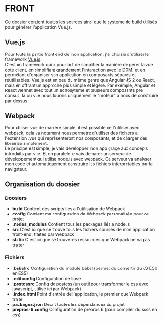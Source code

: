 # FRONT

Ce doosier contient toutes les sources ainsi que le systeme de build utilisés pour générer l'application Vue.js.

## Vue.js

Pour toute la partie front end de mon application, j'ai choisis d'utiliser le framework [Vue.js](https://vuejs.org).  
C'est un framework qui a pour but de simplifier la manière de gerer la vue coté client, en simplifiant grandement l'interaction
avec le DOM, et en pérmétant d'organiser son application en composants séparés et réutilisables.
Vue.js est un peu du même genre que Angular JS 2 ou React, mais en offrant un approche plus simple et légére.
Par exemple, Angular et React viennet avec tout un echosytème et plusieurs composants pré consus, là ou vue nous fournis uniquement le "moteur"
a nous de construire par dessus.

## Webpack

Pour utiliser vue de manière simple, il est possible de l'utiliser avec webpack, cela va notament nous permetre d'utiliser des fichiers
a l'extension .vue qui représenteront nos composants, et de charger des librairies simplement.  
Le principe est simple, je vais développer mon app graçe aux concepts introduits par vue. Et en paralele je vais demarer un serveur
de développement qui utilise node.js avec webpack. Ce serveur va analyser mon code et automatiquement construire les fichiers
interprétables par la navigateur.

## Organisation du doosier

### Doosiers
* **build** Contient des scripts liés a l'utilisation de Webpack
* **config** Contient ma configuration de Webpack personalisée pour ce projet
* **.nodes_modules** Contient tous les packages liés a node.js
* **src** C'est ici que ce trouve tous les fichiers sources de mon application front-end, traités par Webpack
* **static** C'est ici que se trouve les ressources que Webpack ne va pas traiter
### Fichiers
* **.babelrc** Configuration du module babel (permet de convertir du JS ES6 en ES5)
* **.editconfig** Configuration de base
* **.postcssrc** Config de postcss (un outil pour transformer le css avec javascript, utilisé ici par Webpack)
* **.index.html** Point d'entrée de l'application, le premier que Webpack traite
* **packages.json** Decrit toutes les dépendances du projet
* **prepros-6.config** Configuration de prepros 6 (pour compiler du scss en css)